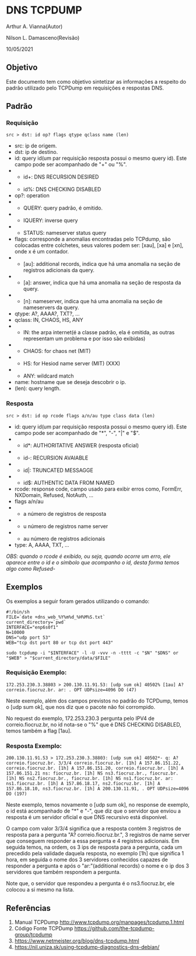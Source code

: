 # DNS TCPDUMP
Arthur A. Vianna(Autor)

Nilson L. Damasceno(Revisão)

10/05/2021

## Objetivo
Este documento tem como objetivo sintetizar as informações a respeito do padrão utilizado pelo TCPDump em requisições e respostas DNS.

## Padrão

### Requisição
``` src > dst: id op? flags qtype qclass name (len) ```

* src: ip de origem.
* dst: ip de destino.
* id: query id(um par requisição resposta possui o mesmo query id). Este campo pode ser acompanhado de "+" ou "%".
* * id+: DNS RECURSION DESIRED
* * id%: DNS CHECKING DISABLED
* op?: operation
* * QUERY: query padrão, é omitido.
* * IQUERY: inverse query
* * STATUS: nameserver status query
* flags: corresponde a anomalias encontradas pelo TCPdump, são colocadas entre colchetes, seus valores podem ser: [xau], [xa] e [xn], onde x é um contador.
* * [au]: additional records, indica que há uma anomalia na seção de registros adicionais da query.
* * [a]: answer, indica que há uma anomalia na seção de resposta da query.
* * [n]: nameserver, indica que há uma anomalia na seção de nameservers da query.
* qtype: A?, AAAA?, TXT?, ...
* qclass: IN, CHAOS, HS, ANY
* * IN: the arpa internet(é a classe padrão, ela é omitida, as outras representam um problema e por isso são exibidas)
* * CHAOS: for chaos net (MIT)
* * HS: for Hesiod name server (MIT) (XXX)
* * ANY: wildcard match
* name: hostname que se deseja descobrir o ip.
* (len): query length.

### Resposta
``` src > dst: id op rcode flags a/n/au type class data (len) ```

* id: query id(um par requisição resposta possui o mesmo query id). Este campo pode ser acompanhado de "*", "-", "|" e "$".
* * id*: AUTHORITATIVE ANSWER (resposta oficial)
* * id-: RECURSION AVAIABLE
* * id|: TRUNCATED MESSAGGE
* * id$: AUTHENTIC DATA FROM NAMED
* rcode: response code, campo usado para exibir erros como, FormErr, NXDomain, Refused, NotAuth, ...
* flags a/n/au
* * a número de registros de resposta
* * u número de registros name server
* * au número de registros adicionais
* type: A, AAAA, TXT, ...

*OBS: quando o rcode é exibido, ou seja, quando ocorre um erro, ele aparece entre o id e o símbolo que acompanho o id, desta forma temos algo como Refused-*

## Exemplos

Os exemplos a seguir foram gerados utilizando o comando:

```Shell
#!/bin/sh
FILE=`date +dns_web_%Y%m%d_%H%M%S.txt`
current_directory=`pwd`
INTERFACE="enp6s0f1"
N=10000
DNS="udp port 53"
WEB="tcp dst port 80 or tcp dst port 443"

sudo tcpdump -i "$INTERFACE" -l -U -vvv -n -tttt -c "$N" "$DNS" or "$WEB" > "$current_directory/data/$FILE"
```

### Requisição Exemplo:
``` 172.253.230.3.38803 > 200.130.11.91.53: [udp sum ok] 40502% [1au] A? correio.fiocruz.br. ar: . OPT UDPsize=4096 DO (47) ```

Neste exemplo, além dos campos previstos no padrão do TCPDump, temos o [udp sum ok], que nos diz que o pacote não foi corrompido.

No request do exemplo, 172.253.230.3 pergunta pelo IPV4 de correio.fiocruz.br, no id nota-se o "%" que é DNS CHECKING DISABLED, temos também a flag [1au].

### Resposta Exemplo:
``` 200.130.11.91.53 > 172.253.230.3.38803: [udp sum ok] 40502*- q: A? correio.fiocruz.br. 3/3/4 correio.fiocruz.br. [1h] A 157.86.151.22, correio.fiocruz.br. [1h] A 157.86.151.20, correio.fiocruz.br. [1h] A 157.86.151.21 ns: fiocruz.br. [1h] NS ns3.fiocruz.br., fiocruz.br. [1h] NS ns2.fiocruz.br., fiocruz.br. [1h] NS ns1.fiocruz.br. ar: ns1.fiocruz.br. [1h] A 157.86.18.17, ns2.fiocruz.br. [1h] A 157.86.18.10, ns3.fiocruz.br. [1h] A 200.130.11.91, . OPT UDPsize=4096 DO (197) ```

Neste exemplo, temos novamente o [udp sum ok], no response de exemplo, o id está acompanhado de "*" e "-", que diz que o servidor que enviou a resposta é um servidor oficial e que DNS recursivo está disponível.

O campo com valor 3/3/4 significa que a resposta contém 3 registros de resposta para a pergunta "A? correio.fiocruz.br.", 3 registros de name server que conseguem responder a essa pergunta e 4 registros adicionais. Em seguida temos, na ordem, os 3 ips de resposta para a pergunta, cada um precedido pela validade daquela resposta, no exemplo [1h] que significa 1 hora, em seguida o nome dos 3 servidores conhecidos capazes de responder a pergunta e após o "ar:"(additional records) o nome e o ip dos 3 servidores que também respondem a pergunta.

Note que, o servidor que respondeu a pergunta é o ns3.fiocruz.br, ele colocou a si mesmo na lista.


## Referências
1) Manual TCPDump http://www.tcpdump.org/manpages/tcpdump.1.html
2) Código Fonte TCPDump https://github.com/the-tcpdump-group/tcpdump
3) https://www.netmeister.org/blog/dns-tcpdump.html
4) https://nil.uniza.sk/using-tcpdump-diagnostics-dns-debian/

